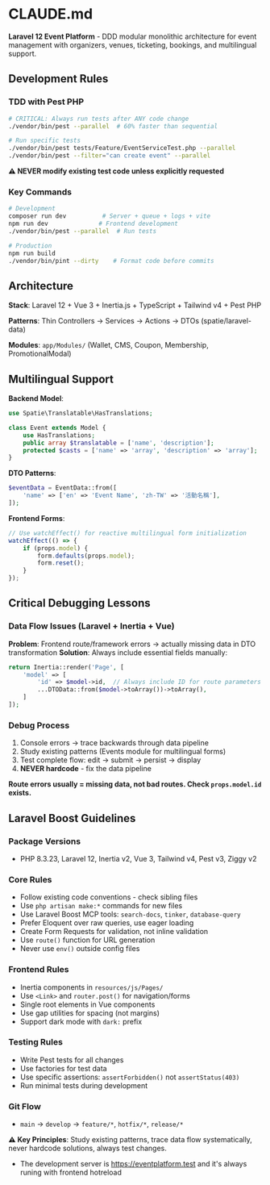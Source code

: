 # CLAUDE.md

**Laravel 12 Event Platform** - DDD modular monolithic architecture for event management with organizers, venues, ticketing, bookings, and multilingual support.

## Development Rules

### TDD with Pest PHP
```bash
# CRITICAL: Always run tests after ANY code change
./vendor/bin/pest --parallel  # 60% faster than sequential

# Run specific tests
./vendor/bin/pest tests/Feature/EventServiceTest.php --parallel
./vendor/bin/pest --filter="can create event" --parallel
```

**⚠️ NEVER modify existing test code unless explicitly requested**

### Key Commands
```bash
# Development
composer run dev          # Server + queue + logs + vite
npm run dev              # Frontend development
./vendor/bin/pest --parallel  # Run tests

# Production
npm run build
./vendor/bin/pint --dirty    # Format code before commits
```

## Architecture

**Stack**: Laravel 12 + Vue 3 + Inertia.js + TypeScript + Tailwind v4 + Pest PHP

**Patterns**: Thin Controllers → Services → Actions → DTOs (spatie/laravel-data)

**Modules**: `app/Modules/` (Wallet, CMS, Coupon, Membership, PromotionalModal)

## Multilingual Support

**Backend Model**:
```php
use Spatie\Translatable\HasTranslations;

class Event extends Model {
    use HasTranslations;
    public array $translatable = ['name', 'description'];
    protected $casts = ['name' => 'array', 'description' => 'array'];
}
```

**DTO Patterns**:
```php
$eventData = EventData::from([
    'name' => ['en' => 'Event Name', 'zh-TW' => '活動名稱'],
]);
```

**Frontend Forms**:
```javascript
// Use watchEffect() for reactive multilingual form initialization
watchEffect(() => {
    if (props.model) {
        form.defaults(props.model);
        form.reset();
    }
});
```

## Critical Debugging Lessons

### Data Flow Issues (Laravel + Inertia + Vue)
**Problem**: Frontend route/framework errors → actually missing data in DTO transformation
**Solution**: Always include essential fields manually:
```php
return Inertia::render('Page', [
    'model' => [
        'id' => $model->id,  // Always include ID for route parameters
        ...DTOData::from($model->toArray())->toArray(),
    ]
]);
```

### Debug Process
1. Console errors → trace backwards through data pipeline
2. Study existing patterns (Events module for multilingual forms)
3. Test complete flow: edit → submit → persist → display
4. **NEVER hardcode** - fix the data pipeline

**Route errors usually = missing data, not bad routes. Check `props.model.id` exists.**

## Laravel Boost Guidelines

### Package Versions
- PHP 8.3.23, Laravel 12, Inertia v2, Vue 3, Tailwind v4, Pest v3, Ziggy v2

### Core Rules
- Follow existing code conventions - check sibling files
- Use `php artisan make:*` commands for new files
- Use Laravel Boost MCP tools: `search-docs`, `tinker`, `database-query`
- Prefer Eloquent over raw queries, use eager loading
- Create Form Requests for validation, not inline validation
- Use `route()` function for URL generation
- Never use `env()` outside config files

### Frontend Rules
- Inertia components in `resources/js/Pages/`
- Use `<Link>` and `router.post()` for navigation/forms
- Single root elements in Vue components
- Use gap utilities for spacing (not margins)
- Support dark mode with `dark:` prefix

### Testing Rules
- Write Pest tests for all changes
- Use factories for test data
- Use specific assertions: `assertForbidden()` not `assertStatus(403)`
- Run minimal tests during development

### Git Flow
- `main` → `develop` → `feature/*`, `hotfix/*`, `release/*`

**⚠️ Key Principles**: Study existing patterns, trace data flow systematically, never hardcode solutions, always test changes.
- The development server is https://eventplatform.test and it's always runing with frontend hotreload